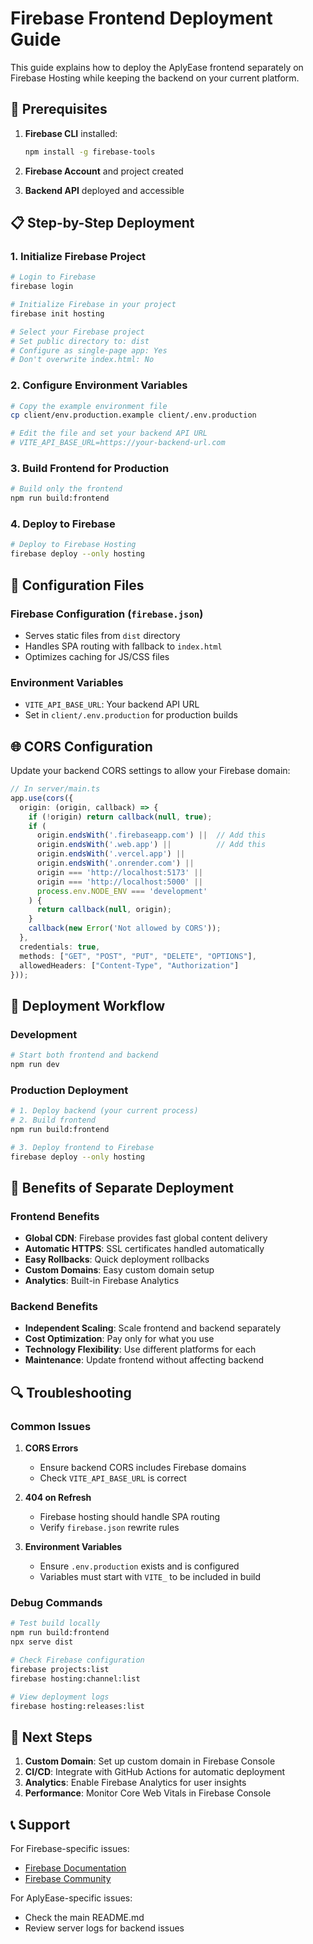 # Firebase Frontend Deployment Guide

This guide explains how to deploy the AplyEase frontend separately on Firebase Hosting while keeping the backend on your current platform.

## 🚀 Prerequisites

1. **Firebase CLI** installed:
   ```bash
   npm install -g firebase-tools
   ```

2. **Firebase Account** and project created

3. **Backend API** deployed and accessible

## 📋 Step-by-Step Deployment

### 1. Initialize Firebase Project

```bash
# Login to Firebase
firebase login

# Initialize Firebase in your project
firebase init hosting

# Select your Firebase project
# Set public directory to: dist
# Configure as single-page app: Yes
# Don't overwrite index.html: No
```

### 2. Configure Environment Variables

```bash
# Copy the example environment file
cp client/env.production.example client/.env.production

# Edit the file and set your backend API URL
# VITE_API_BASE_URL=https://your-backend-url.com
```

### 3. Build Frontend for Production

```bash
# Build only the frontend
npm run build:frontend
```

### 4. Deploy to Firebase

```bash
# Deploy to Firebase Hosting
firebase deploy --only hosting
```

## 🔧 Configuration Files

### Firebase Configuration (`firebase.json`)
- Serves static files from `dist` directory
- Handles SPA routing with fallback to `index.html`
- Optimizes caching for JS/CSS files

### Environment Variables
- `VITE_API_BASE_URL`: Your backend API URL
- Set in `client/.env.production` for production builds

## 🌐 CORS Configuration

Update your backend CORS settings to allow your Firebase domain:

```typescript
// In server/main.ts
app.use(cors({
  origin: (origin, callback) => {
    if (!origin) return callback(null, true);
    if (
      origin.endsWith('.firebaseapp.com') ||  // Add this
      origin.endsWith('.web.app') ||          // Add this
      origin.endsWith('.vercel.app') ||
      origin.endsWith('.onrender.com') ||
      origin === 'http://localhost:5173' ||
      origin === 'http://localhost:5000' ||
      process.env.NODE_ENV === 'development'
    ) {
      return callback(null, origin);
    }
    callback(new Error('Not allowed by CORS'));
  },
  credentials: true,
  methods: ["GET", "POST", "PUT", "DELETE", "OPTIONS"],
  allowedHeaders: ["Content-Type", "Authorization"]
}));
```

## 🔄 Deployment Workflow

### Development
```bash
# Start both frontend and backend
npm run dev
```

### Production Deployment
```bash
# 1. Deploy backend (your current process)
# 2. Build frontend
npm run build:frontend

# 3. Deploy frontend to Firebase
firebase deploy --only hosting
```

## 📱 Benefits of Separate Deployment

### Frontend Benefits
- **Global CDN**: Firebase provides fast global content delivery
- **Automatic HTTPS**: SSL certificates handled automatically
- **Easy Rollbacks**: Quick deployment rollbacks
- **Custom Domains**: Easy custom domain setup
- **Analytics**: Built-in Firebase Analytics

### Backend Benefits
- **Independent Scaling**: Scale frontend and backend separately
- **Cost Optimization**: Pay only for what you use
- **Technology Flexibility**: Use different platforms for each
- **Maintenance**: Update frontend without affecting backend

## 🔍 Troubleshooting

### Common Issues

1. **CORS Errors**
   - Ensure backend CORS includes Firebase domains
   - Check `VITE_API_BASE_URL` is correct

2. **404 on Refresh**
   - Firebase hosting should handle SPA routing
   - Verify `firebase.json` rewrite rules

3. **Environment Variables**
   - Ensure `.env.production` exists and is configured
   - Variables must start with `VITE_` to be included in build

### Debug Commands

```bash
# Test build locally
npm run build:frontend
npx serve dist

# Check Firebase configuration
firebase projects:list
firebase hosting:channel:list

# View deployment logs
firebase hosting:releases:list
```

## 🎯 Next Steps

1. **Custom Domain**: Set up custom domain in Firebase Console
2. **CI/CD**: Integrate with GitHub Actions for automatic deployment
3. **Analytics**: Enable Firebase Analytics for user insights
4. **Performance**: Monitor Core Web Vitals in Firebase Console

## 📞 Support

For Firebase-specific issues:
- [Firebase Documentation](https://firebase.google.com/docs/hosting)
- [Firebase Community](https://firebase.google.com/community)

For AplyEase-specific issues:
- Check the main README.md
- Review server logs for backend issues
